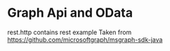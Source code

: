 # Graph Api and OData

rest.http contains rest example
Taken from https://github.com/microsoftgraph/msgraph-sdk-java
